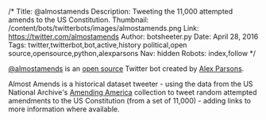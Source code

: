 /*
Title: @almostamends
Description: Tweeting the 11,000 attempted amends to the US Constitution.
Thumbnail: /content/bots/twitterbots/images/almostamends.png
Link: https://twitter.com/almostamends
Author: botsheeter.py
Date: April 28, 2016
Tags: twitter,twitterbot,bot,active,history political,open source,opensource,python,alexparsons
Nav: hidden
Robots: index,follow
*/

[@almostamends](https://twitter.com/almostamends) is an [open source](https://github.com/inkleby/inklebyrobots/blob/master/robots/amendments.py) Twitter bot created by [Alex Parsons](https://twitter.com/http://www.twitter.com/alexparsons). 

Almost Amends is a historical dataset tweeter - using the data from the US National Archive's [Amending America](https://www.archives.gov/amending-america/) collection to tweet random attempted amendments to the US Constitution (from a set of 11,000) - adding links to more information where available.
